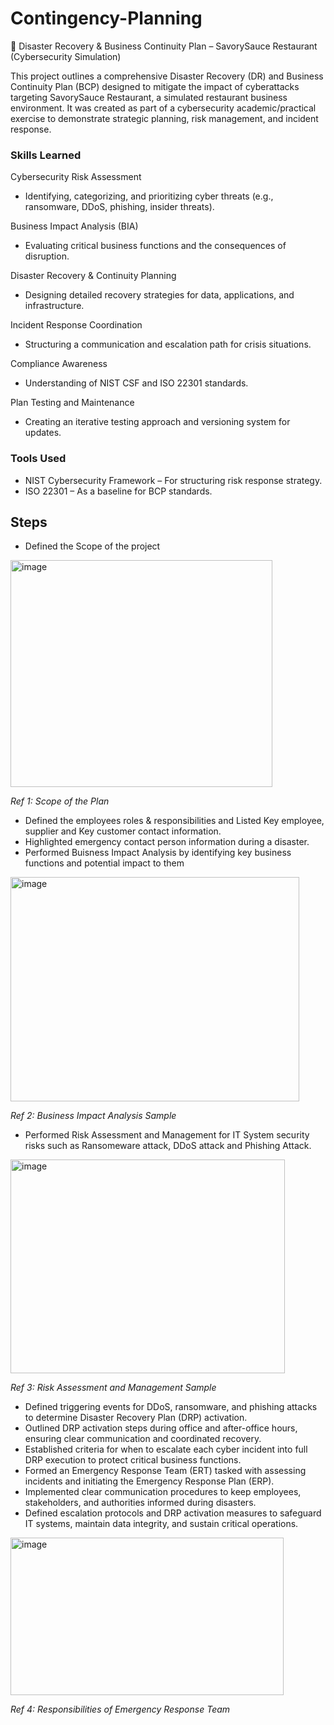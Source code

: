 # Contingency-Planning
🚨 Disaster Recovery & Business Continuity Plan – SavorySauce Restaurant (Cybersecurity Simulation)
 
This project outlines a comprehensive Disaster Recovery (DR) and Business Continuity Plan (BCP) designed to mitigate the impact of cyberattacks targeting SavorySauce Restaurant, a simulated restaurant business environment. It was created as part of a cybersecurity academic/practical exercise to demonstrate strategic planning, risk management, and incident response.

### Skills Learned

Cybersecurity Risk Assessment
- Identifying, categorizing, and prioritizing cyber threats (e.g., ransomware, DDoS, phishing, insider threats).

Business Impact Analysis (BIA)
- Evaluating critical business functions and the consequences of disruption.

Disaster Recovery & Continuity Planning
- Designing detailed recovery strategies for data, applications, and infrastructure.

Incident Response Coordination
- Structuring a communication and escalation path for crisis situations.

Compliance Awareness
- Understanding of NIST CSF and ISO 22301 standards.

Plan Testing and Maintenance
- Creating an iterative testing approach and versioning system for updates.

### Tools Used

- NIST Cybersecurity Framework – For structuring risk response strategy.
- ISO 22301 – As a baseline for BCP standards.

## Steps

- Defined the Scope of the project
<img width="419" height="363" alt="image" src="https://github.com/user-attachments/assets/00823f73-82cb-4a63-af92-a3663f4cc5e5" />

*Ref 1: Scope of the Plan*

- Defined the employees roles & responsibilities and Listed Key employee, supplier and Key customer contact information.
- Highlighted emergency contact person information during a disaster.
- Performed Buisness Impact Analysis by identifying key business functions and potential impact to them
<img width="462" height="359" alt="image" src="https://github.com/user-attachments/assets/611fe415-a195-48d0-a0df-2a7b5c636b57" />

*Ref 2: Business Impact Analysis Sample*

- Performed Risk Assessment and Management for IT System security risks such as Ransomeware attack, DDoS attack and Phishing Attack.
<img width="439" height="342" alt="image" src="https://github.com/user-attachments/assets/34e414b4-4c97-4628-b234-d8bc3cd6328f" />

*Ref 3: Risk Assessment and Management Sample*

- Defined triggering events for DDoS, ransomware, and phishing attacks to determine Disaster Recovery Plan (DRP) activation.
- Outlined DRP activation steps during office and after-office hours, ensuring clear communication and coordinated recovery.
- Established criteria for when to escalate each cyber incident into full DRP execution to protect critical business functions.
- Formed an Emergency Response Team (ERT) tasked with assessing incidents and initiating the Emergency Response Plan (ERP).
- Implemented clear communication procedures to keep employees, stakeholders, and authorities informed during disasters.
- Defined escalation protocols and DRP activation measures to safeguard IT systems, maintain data integrity, and sustain critical operations.
<img width="437" height="252" alt="image" src="https://github.com/user-attachments/assets/2da39e01-cb8a-4732-8ae3-f1d928b418f6" />

*Ref 4: Responsibilities of Emergency Response Team*

